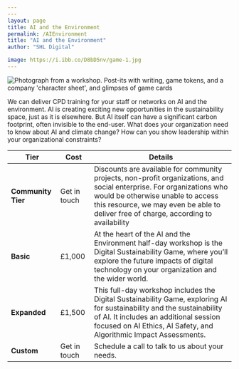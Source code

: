 ```yaml
---
---
layout: page
title: AI and the Environment
permalink: /AIEnvironment
title: "AI and the Environment"
author: "SHL Digital"

image: https://i.ibb.co/D8bD5nv/game-1.jpg
---
```


<img src="https://i.ibb.co/vBjv8tB/Game-workshop-pic-1.jpg" alt="Photograph from a workshop. Post-its with writing, game tokens, and a company 'character sheet', and glimpses of game cards" border="0">

We can deliver CPD training for your staff or networks on AI and the environment. AI is creating exciting new opportunities in the sustainability space, just as it is elsewhere. But AI itself can have a significant carbon footprint, often invisible to the end-user. What does your organization need to know about AI and climate change? How can you show leadership within your organizational constraints?

| Tier | Cost | Details
|----|-----|-----|
|**Community Tier**| Get in touch| Discounts are available for community projects, non-profit organizations, and social enterprise. For organizations who would be otherwise unable to access this resource, we may even be able to deliver free of charge, according to availability
| **Basic**| £1,000 | At the heart of the AI and the Environment half-day workshop is the Digital Sustainability Game, where you’ll explore the future impacts of digital technology on your organization and the wider world.  |
| **Expanded**| £1,500| This full-day workshop includes the Digital Sustainability Game, exploring AI for sustainability and the sustainability of AI. It includes an additional session focused on AI Ethics, AI Safety, and Algorithmic Impact Assessments. |
| **Custom**| Get in touch | Schedule a call to talk to us about your needs.|


